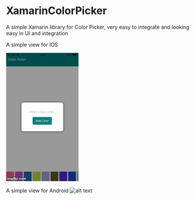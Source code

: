 # XamarinColorPicker
A simple Xamarin library for Color Picker, very easy to integrate and looking easy in UI and integration



A simple view for IOS

![alt text](https://github.com/datanapps/XamarinColorPicker/blob/master/screens/ios/ios.gif)



A simple view for Android
![alt text](https://github.com/datanapps/XamarinColorPicker/blob/master/screens/ios/android.gif)
